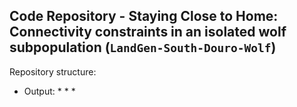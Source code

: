 
## Code Repository - Staying Close to Home: Connectivity constraints in an isolated wolf subpopulation (`LandGen-South-Douro-Wolf`)



Repository structure:

+ Output:
  *
    *
      *
